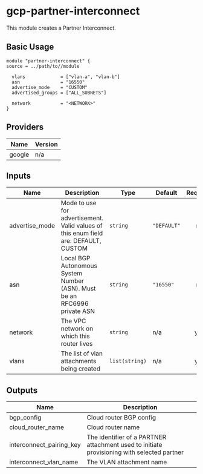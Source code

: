 # gcp-partner-interconnect

This module creates a Partner Interconnect.

## Basic Usage

```
module "partner-interconnect" {
source = ../path/to//module

  vlans             = ["vlan-a", "vlan-b"]
  asn               = "16550"
  advertise_mode    = "CUSTOM"
  advertised_groups = ["ALL_SUBNETS"]

  network           = "<NETWORK>"
}
```


## Providers

| Name | Version |
|------|---------|
| google | n/a |

## Inputs

| Name | Description | Type | Default | Required |
|------|-------------|------|---------|:-----:|
| advertise\_mode | Mode to use for advertisement. Valid values of this enum field are: DEFAULT, CUSTOM | `string` | `"DEFAULT"` | no |
| asn | Local BGP Autonomous System Number (ASN). Must be an RFC6996 private ASN | `string` | `"16550"` | no |
| network | The VPC network on which this router lives | `string` | n/a | yes |
| vlans | The list of vlan attachments being created | `list(string)` | n/a | yes |

## Outputs

| Name | Description |
|------|-------------|
| bgp\_config | Cloud router BGP config |
| cloud\_router\_name | Cloud router name |
| interconnect\_pairing\_key | The identifier of a PARTNER attachment used to initiate provisioning with selected partner |
| interconnect\_vlan\_name | The VLAN attachment name |
